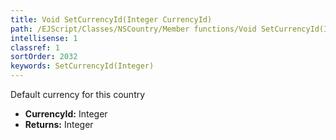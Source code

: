 ```yaml
---
title: Void SetCurrencyId(Integer CurrencyId)
path: /EJScript/Classes/NSCountry/Member functions/Void SetCurrencyId(Integer p_0)
intellisense: 1
classref: 1
sortOrder: 2032
keywords: SetCurrencyId(Integer)
---
```



Default currency for this country



* **CurrencyId:** Integer
* **Returns:** Integer


